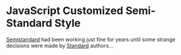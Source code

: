 # JavaScript Customized Semi-Standard Style

[Semistandard](https://www.npmjs.com/package/semistandard) had been working just fine for years until some strange decisions were made by [Standard](https://github.com/standard/standard) authors...
